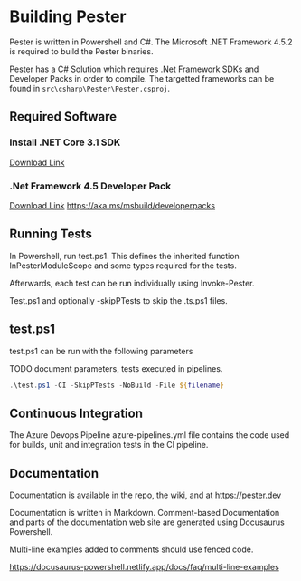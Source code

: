 # Building Pester

Pester is written in Powershell and C#.  The Microsoft .NET Framework 4.5.2 is required to build the Pester binaries.

Pester has a C# Solution which requires .Net Framework SDKs and Developer Packs in order to compile. The targetted frameworks can be found in `src\csharp\Pester\Pester.csproj`.

## Required Software

### Install .NET Core 3.1 SDK

[Download Link](https://dotnet.microsoft.com/download/dotnet-core/3.1)

### .Net Framework 4.5 Developer Pack

[Download Link](https://dotnet.microsoft.com/download/dotnet-framework/net452)
<https://aka.ms/msbuild/developerpacks>

## Running Tests

In Powershell, run test.ps1.  This defines the inherited function InPesterModuleScope and some types required for the tests.

Afterwards, each test can be run individually using Invoke-Pester.

Test.ps1 and optionally -skipPTests to skip the .ts.ps1 files.

## test.ps1

test.ps1 can be run with the following parameters

TODO document parameters, tests executed in pipelines.

```powershell
.\test.ps1 -CI -SkipPTests -NoBuild -File ${filename}
```

## Continuous Integration

The Azure Devops Pipeline azure-pipelines.yml file contains the code used for builds, unit and integration tests in the CI pipeline.

## Documentation

Documentation is available in the repo, the wiki, and at <https://pester.dev>

Documentation is written in Markdown. Comment-based Documentation and parts of the documentation web site are generated using Docusaurus Powershell.

Multi-line examples added to comments should use fenced code.

<https://docusaurus-powershell.netlify.app/docs/faq/multi-line-examples>
